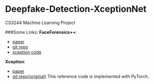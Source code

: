 # Deepfake-Detection-XceptionNet
CS3244 Machine Learning Project

###Some Links:
**FaceForensics++**: 
 - [paper](https://arxiv.org/pdf/1901.08971.pdf)
 - [git repo](https://github.com/ondyari/FaceForensics)
 - [xception code](https://github.com/ondyari/FaceForensics/blob/master/classification/network/xception.py)

**Xception**:
 - [paper](https://arxiv.org/pdf/1610.02357.pdf)
 - [git repo(original)](https://github.com/tstandley/Xception-PyTorch)
This reference code is implemented with PyTorch.